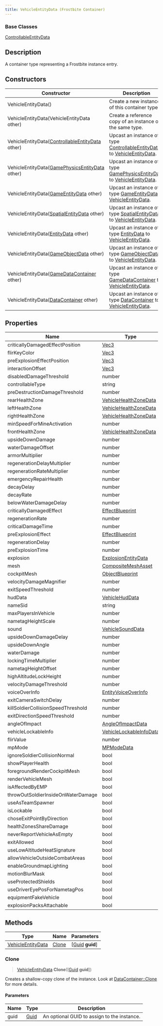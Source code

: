 ```yaml
---
title: VehicleEntityData (Frostbite Container)
---
```

### Base Classes

[ControllableEntityData](ControllableEntityData)

## Description

A container type representing a Frostbite instance entry.

## Constructors

| Constructor                                                                  | Description                                                                                                               |
| ---------------------------------------------------------------------------- | ------------------------------------------------------------------------------------------------------------------------- |
| VehicleEntityData()                                                          | Create a new instance of this container type.                                                                             |
| VehicleEntityData(VehicleEntityData other)                                   | Create a reference copy of an instance of the same type.                                                                  |
| VehicleEntityData([ControllableEntityData](ControllableEntityData) other)    | Upcast an instance of type [ControllableEntityData](ControllableEntityData) to [VehicleEntityData](VehicleEntityData).    |
| VehicleEntityData([GamePhysicsEntityData](GamePhysicsEntityData) other)      | Upcast an instance of type [GamePhysicsEntityData](GamePhysicsEntityData) to [VehicleEntityData](VehicleEntityData).      |
| VehicleEntityData([GameEntityData](GameEntityData) other)                    | Upcast an instance of type [GameEntityData](GameEntityData) to [VehicleEntityData](VehicleEntityData).                    |
| VehicleEntityData([SpatialEntityData](SpatialEntityData) other)              | Upcast an instance of type [SpatialEntityData](SpatialEntityData) to [VehicleEntityData](VehicleEntityData).              |
| VehicleEntityData([EntityData](EntityData) other)                            | Upcast an instance of type [EntityData](EntityData) to [VehicleEntityData](VehicleEntityData).                            |
| VehicleEntityData([GameObjectData](GameObjectData) other)                    | Upcast an instance of type [GameObjectData](GameObjectData) to [VehicleEntityData](VehicleEntityData).                    |
| VehicleEntityData([GameDataContainer](GameDataContainer) other)              | Upcast an instance of type [GameDataContainer](GameDataContainer) to [VehicleEntityData](VehicleEntityData).              |
| VehicleEntityData([DataContainer](/vext/ref/cls/shr/datacontainer) other) | Upcast an instance of type [DataContainer](/vext/ref/cls/shr/datacontainer) to [VehicleEntityData](VehicleEntityData). |

## Properties

| Name                               | Type                                               | Description |
| ---------------------------------- | -------------------------------------------------- | ----------- |
| criticallyDamagedEffectPosition    | [Vec3](/vext/ref/cls/shr/Vec3)                  |             |
| flirKeyColor                       | [Vec3](/vext/ref/cls/shr/Vec3)                  |             |
| preExplosionEffectPosition         | [Vec3](/vext/ref/cls/shr/Vec3)                  |             |
| interactionOffset                  | [Vec3](/vext/ref/cls/shr/Vec3)                  |             |
| disabledDamageThreshold            | number                                             |             |
| controllableType                   | string                                             |             |
| preDestructionDamageThreshold      | number                                             |             |
| rearHealthZone                     | [VehicleHealthZoneData](VehicleHealthZoneData)     |             |
| leftHealthZone                     | [VehicleHealthZoneData](VehicleHealthZoneData)     |             |
| rightHealthZone                    | [VehicleHealthZoneData](VehicleHealthZoneData)     |             |
| minSpeedForMineActivation          | number                                             |             |
| frontHealthZone                    | [VehicleHealthZoneData](VehicleHealthZoneData)     |             |
| upsideDownDamage                   | number                                             |             |
| waterDamageOffset                  | number                                             |             |
| armorMultiplier                    | number                                             |             |
| regenerationDelayMultiplier        | number                                             |             |
| regenerationRateMultiplier         | number                                             |             |
| emergencyRepairHealth              | number                                             |             |
| decayDelay                         | number                                             |             |
| decayRate                          | number                                             |             |
| belowWaterDamageDelay              | number                                             |             |
| criticallyDamagedEffect            | [EffectBlueprint](EffectBlueprint)                 |             |
| regenerationRate                   | number                                             |             |
| criticalDamageTime                 | number                                             |             |
| preExplosionEffect                 | [EffectBlueprint](EffectBlueprint)                 |             |
| regenerationDelay                  | number                                             |             |
| preExplosionTime                   | number                                             |             |
| explosion                          | [ExplosionEntityData](ExplosionEntityData)         |             |
| mesh                               | [CompositeMeshAsset](CompositeMeshAsset)           |             |
| cockpitMesh                        | [ObjectBlueprint](ObjectBlueprint)                 |             |
| velocityDamageMagnifier            | number                                             |             |
| exitSpeedThreshold                 | number                                             |             |
| hudData                            | [VehicleHudData](VehicleHudData)                   |             |
| nameSid                            | string                                             |             |
| maxPlayersInVehicle                | number                                             |             |
| nametagHeightScale                 | number                                             |             |
| sound                              | [VehicleSoundData](VehicleSoundData)               |             |
| upsideDownDamageDelay              | number                                             |             |
| upsideDownAngle                    | number                                             |             |
| waterDamage                        | number                                             |             |
| lockingTimeMultiplier              | number                                             |             |
| nametagHeightOffset                | number                                             |             |
| highAltitudeLockHeight             | number                                             |             |
| velocityDamageThreshold            | number                                             |             |
| voiceOverInfo                      | [EntityVoiceOverInfo](EntityVoiceOverInfo)         |             |
| exitCameraSwitchDelay              | number                                             |             |
| killSoldierCollisionSpeedThreshold | number                                             |             |
| exitDirectionSpeedThreshold        | number                                             |             |
| angleOfImpact                      | [AngleOfImpactData](AngleOfImpactData)             |             |
| vehicleLockableInfo                | [VehicleLockableInfoData](VehicleLockableInfoData) |             |
| flirValue                          | number                                             |             |
| mpMode                             | [MPModeData](MPModeData)                           |             |
| ignoreSoldierCollisionNormal       | bool                                               |             |
| showPlayerHealth                   | bool                                               |             |
| foregroundRenderCockpitMesh        | bool                                               |             |
| renderVehicleMesh                  | bool                                               |             |
| isAffectedByEMP                    | bool                                               |             |
| throwOutSoldierInsideOnWaterDamage | bool                                               |             |
| useAsTeamSpawner                   | bool                                               |             |
| isLockable                         | bool                                               |             |
| choseExitPointByDirection          | bool                                               |             |
| healthZonesShareDamage             | bool                                               |             |
| neverReportVehicleAsEmpty          | bool                                               |             |
| exitAllowed                        | bool                                               |             |
| useLowAltitudeHeatSignature        | bool                                               |             |
| allowVehicleOutsideCombatAreas     | bool                                               |             |
| enableGroundmapLighting            | bool                                               |             |
| motionBlurMask                     | bool                                               |             |
| useProtectedShields                | bool                                               |             |
| useDriverEyePosForNametagPos       | bool                                               |             |
| equipmentFakeVehicle               | bool                                               |             |
| explosionPacksAttachable           | bool                                               |             |

## Methods

| Type                                   | Name            | Parameters                                     |
| -------------------------------------- | --------------- | ---------------------------------------------- |
| [VehicleEntityData](VehicleEntityData) | [Clone](#clone) | \[[Guid](/vext/ref/cls/shr/guid) **guid**\] |

### Clone

> [VehicleEntityData](VehicleEntityData) **Clone**(\[[Guid](/vext/ref/cls/shr/guid) **guid**\])

Creates a shallow-copy clone of the instance. Look at [DataContainer::Clone](/vext/ref/cls/shr/datacontainer#clone) for more details.

#### Parameters

| Name | Type         | Description                                 |
| ---- | ------------ | ------------------------------------------- |
| guid | [Guid](Guid) | An optional GUID to assign to the instance. |
